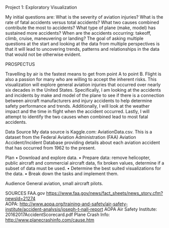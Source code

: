 Project 1: Exploratory Visualization

My initial questions are: What is the severity of aviation injuries? What is the rate of fatal accidents versus total accidents? What two causes combined contribute the most to accidents? What type of plane (make, model) has sustained more accidents? When are the accidents occurring: takeoff, climb, cruise, maneuvering or landing? The goal of asking multiple questions at the start and looking at the data from multiple perspectives is that it will lead to uncovering trends, patterns and relationships in the data that would not be otherwise evident.

PROSPECTUS

Travelling by air is the fastest means to get from point A to point B. Flight is also a passion for many who are willing to accept the inherent risks. This visualization will explore general aviation injuries that occurred over nearly six decades in the United States. Specifically, I am looking at the accidents and incidents by make and model of the plane to see if there is a connection between aircraft manufacturers and injury accidents to help determine safety performance and trends. Additionally, I will look at the weather impact and the time in flight when the accident occurred. Lastly, I will attempt to identify the two causes when combined lead to most fatal accidents.

Data Source 
My data source is Kaggle.com: AviationData.csv. This is a dataset from the Federal Aviation Administration (FAA) Aviation Accident/Incident Database providing details about each aviation accident that has occurred from 1962 to the present. 

Plan
•	Download and explore data. 
•	Prepare data: remove helicopter, public aircraft and commercial aircraft data, fix broken values, determine if a subset of data must be used.
•	Determine the best suited visualizations for the data.
•	Break down the tasks and implement them.

Audience
General aviation, small aircraft pilots.

SOURCES
FAA.gov https://www.faa.gov/news/fact_sheets/news_story.cfm?newsId=21274  
AOPA: http://www.aopa.org/training-and-safety/air-safety-institute/accident-analysis/joseph-t-nall-report
AOPA Air Safety Institute: 20162017AccidentScorecard.pdf
Plane Crash Info: http://www.planecrashinfo.com/cause.htm
